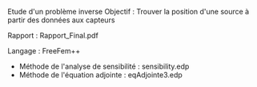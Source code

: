 Etude d'un problème inverse
Objectif : Trouver la position d'une source à partir des données aux capteurs

Rapport : Rapport_Final.pdf

Langage : FreeFem++

- Méthode de l'analyse de sensibilité : sensibility.edp
- Méthode de l'équation adjointe : eqAdjointe3.edp
